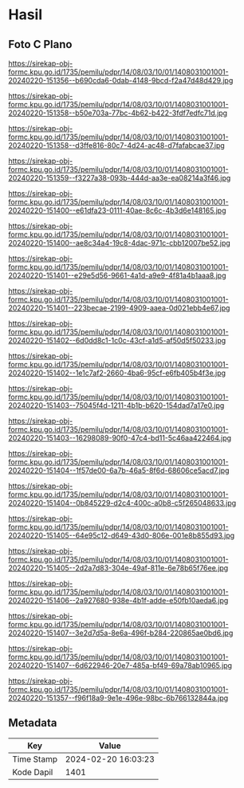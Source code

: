 # Hasil

## Foto C Plano

https://sirekap-obj-formc.kpu.go.id/1735/pemilu/pdpr/14/08/03/10/01/1408031001001-20240220-151356--b690cda6-0dab-4148-9bcd-f2a47d48d429.jpg

https://sirekap-obj-formc.kpu.go.id/1735/pemilu/pdpr/14/08/03/10/01/1408031001001-20240220-151358--b50e703a-77bc-4b62-b422-3fdf7edfc71d.jpg

https://sirekap-obj-formc.kpu.go.id/1735/pemilu/pdpr/14/08/03/10/01/1408031001001-20240220-151358--d3ffe816-80c7-4d24-ac48-d7fafabcae37.jpg

https://sirekap-obj-formc.kpu.go.id/1735/pemilu/pdpr/14/08/03/10/01/1408031001001-20240220-151359--f3227a38-093b-444d-aa3e-ea08214a3f46.jpg

https://sirekap-obj-formc.kpu.go.id/1735/pemilu/pdpr/14/08/03/10/01/1408031001001-20240220-151400--e61dfa23-0111-40ae-8c6c-4b3d6e148165.jpg

https://sirekap-obj-formc.kpu.go.id/1735/pemilu/pdpr/14/08/03/10/01/1408031001001-20240220-151400--ae8c34a4-19c8-4dac-971c-cbb12007be52.jpg

https://sirekap-obj-formc.kpu.go.id/1735/pemilu/pdpr/14/08/03/10/01/1408031001001-20240220-151401--e29e5d56-9661-4a1d-a9e9-4f81a4b1aaa8.jpg

https://sirekap-obj-formc.kpu.go.id/1735/pemilu/pdpr/14/08/03/10/01/1408031001001-20240220-151401--223becae-2199-4909-aaea-0d021ebb4e67.jpg

https://sirekap-obj-formc.kpu.go.id/1735/pemilu/pdpr/14/08/03/10/01/1408031001001-20240220-151402--6d0dd8c1-1c0c-43cf-a1d5-af50d5f50233.jpg

https://sirekap-obj-formc.kpu.go.id/1735/pemilu/pdpr/14/08/03/10/01/1408031001001-20240220-151402--1e1c7af2-2660-4ba6-95cf-e6fb405b4f3e.jpg

https://sirekap-obj-formc.kpu.go.id/1735/pemilu/pdpr/14/08/03/10/01/1408031001001-20240220-151403--75045f4d-1211-4b1b-b620-154dad7a17e0.jpg

https://sirekap-obj-formc.kpu.go.id/1735/pemilu/pdpr/14/08/03/10/01/1408031001001-20240220-151403--16298089-90f0-47c4-bd11-5c46aa422464.jpg

https://sirekap-obj-formc.kpu.go.id/1735/pemilu/pdpr/14/08/03/10/01/1408031001001-20240220-151404--1f57de00-6a7b-46a5-8f6d-68606ce5acd7.jpg

https://sirekap-obj-formc.kpu.go.id/1735/pemilu/pdpr/14/08/03/10/01/1408031001001-20240220-151404--0b845229-d2c4-400c-a0b8-c5f265048633.jpg

https://sirekap-obj-formc.kpu.go.id/1735/pemilu/pdpr/14/08/03/10/01/1408031001001-20240220-151405--64e95c12-d649-43d0-806e-001e8b855d93.jpg

https://sirekap-obj-formc.kpu.go.id/1735/pemilu/pdpr/14/08/03/10/01/1408031001001-20240220-151405--2d2a7d83-304e-49af-811e-6e78b65f76ee.jpg

https://sirekap-obj-formc.kpu.go.id/1735/pemilu/pdpr/14/08/03/10/01/1408031001001-20240220-151406--2a927680-938e-4b1f-adde-e50fb10aeda6.jpg

https://sirekap-obj-formc.kpu.go.id/1735/pemilu/pdpr/14/08/03/10/01/1408031001001-20240220-151407--3e2d7d5a-8e6a-496f-b284-220865ae0bd6.jpg

https://sirekap-obj-formc.kpu.go.id/1735/pemilu/pdpr/14/08/03/10/01/1408031001001-20240220-151407--6d622946-20e7-485a-bf49-69a78ab10965.jpg

https://sirekap-obj-formc.kpu.go.id/1735/pemilu/pdpr/14/08/03/10/01/1408031001001-20240220-151357--f96f18a9-9e1e-496e-98bc-6b766132844a.jpg


## Metadata

| Key        | Value               |
| ---------- | ------------------- |
| Time Stamp | 2024-02-20 16:03:23 |
| Kode Dapil | 1401                |



